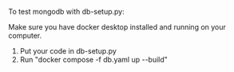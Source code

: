 To test mongodb with db-setup.py:

Make sure you have docker desktop installed and running on your computer.

1. Put your code in db-setup.py
2. Run "docker compose -f db.yaml up --build"
